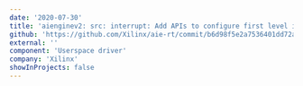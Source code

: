 ```yaml
---
date: '2020-07-30'
title: 'aienginev2: src: interrupt: Add APIs to configure first level interrupt controller'
github: 'https://github.com/Xilinx/aie-rt/commit/b6d98f5e2a7536401dd72a78794b022d9c88b080'
external: ''
component: 'Userspace driver'
company: 'Xilinx'
showInProjects: false
---
```

